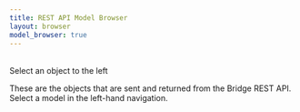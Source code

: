 ```yaml
---
title: REST API Model Browser
layout: browser
model_browser: true
---
```


<div id="model_detail">
<div class="ui icon message" style="margin-top: 2rem">
  <i class="arrow left icon"></i>
  <div class="content">
    <div class="header">
      Select an object to the left
    </div>
    <p>These are the objects that are sent and returned from the Bridge REST API. 
        Select a model in the left-hand navigation.</p>
  </div>
</div>        
<div>

<script src="scripts/marked.js"></script>
<script src="scripts/handlebars-v4.0.5.js"></script>
<script src="scripts/model-browser.js"></script>
<script>$("#acc").css({opacity: 1});</script>
